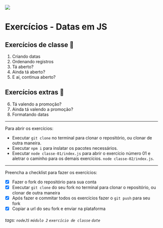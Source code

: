 ![](https://i.imgur.com/xG74tOh.png)

# Exercícios - Datas em JS

## Exercícios de classe 🏫

1. Criando datas
2. Ordenando registros
3. Tá aberto?
4. Ainda tá aberto?
5. E aí, continua aberto?

## Exercícios extras 🌟

6. Tá valendo a promoção?
7. Ainda tá valendo a promoção?
8. Formatando datas

---

Para abrir os exercícios:

-   Executar `git clone` no terminal para clonar o repositório, ou clonar de outra maneira.
-   Executar `npm i` para inslatar os pacotes necessários.
-   Executar `node classe-01/index.js` para abrir o exercício número 01 e aletrar o caminho para os demais exercícios. `node classe-02/index.js`.

---

Preencha a checklist para fazer os exercícios:

-   [x] Fazer o fork do repositório para sua conta
-   [x] Executar `git clone` do seu fork no terminal para clonar o repositório, ou clonar de outra maneira
-   [x] Após fazer e commitar todos os exercícios fazer o `git push` para seu fork
-   [x] Copiar a url do seu fork e enviar na plataforma

###### tags: `nodeJS` `módulo 2` `exercício de classe` `date`
